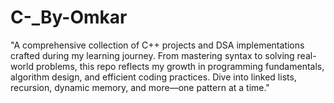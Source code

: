 # C-_By-Omkar
"A comprehensive collection of C++ projects and DSA implementations crafted during my learning journey. From mastering syntax to solving real-world problems, this repo reflects my growth in programming fundamentals, algorithm design, and efficient coding practices. Dive into linked lists, recursion, dynamic memory, and more—one pattern at a time."
